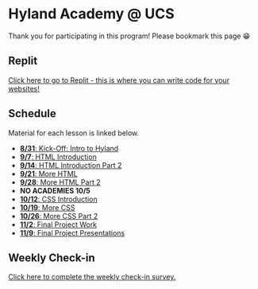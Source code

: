 # Hyland Academy @ UCS
Thank you for participating in this program! Please bookmark this page 😁

## Replit
[Click here to go to Replit - this is where you can write code for your websites!](https://replit.com/)

## Schedule
Material for each lesson is linked below.

- [**8/31**: Kick-Off: Intro to Hyland](IntroHyland/StudentDesc.md)
- [**9/7**: HTML Introduction](HtmlIntro/StudentDesc.md)
- [**9/14**: HTML Introduction Part 2](HtmlIntro2/StudentDesc.md)
- [**9/21**: More HTML](MoreHtml/StudentDesc.md)
- [**9/28**: More HTML Part 2](MoreHtml2/StudentDesc.md)
- **NO ACADEMIES 10/5**
- [**10/12**: CSS Introduction](CssIntro/StudentDesc.md)
- [**10/19**: More CSS](MoreCss/StudentDesc.md)
- [**10/26**: More CSS Part 2](MoreCss2/StudentDesc.md)
- [**11/2**: Final Project Work](FinalProject/StudentDesc.md)
- [**11/9**: Final Project Presentations](FinalProject/Presentations.md)

## Weekly Check-in
[Click here to complete the weekly check-in survey.](https://forms.gle/dmtJnfjPgWGMtfpK7)


